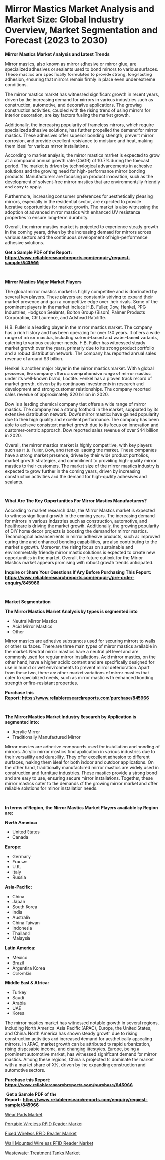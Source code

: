 <p><h1>Mirror Mastics Market Analysis and Market Size: Global Industry Overview, Market Segmentation and Forecast (2023 to 2030)</h1></p><p><strong>Mirror Mastics Market Analysis and Latest Trends</strong></p>
<p><p>Mirror mastics, also known as mirror adhesive or mirror glue, are specialized adhesives or sealants used to bond mirrors to various surfaces. These mastics are specifically formulated to provide strong, long-lasting adhesion, ensuring that mirrors remain firmly in place even under extreme conditions.</p><p>The mirror mastics market has witnessed significant growth in recent years, driven by the increasing demand for mirrors in various industries such as construction, automotive, and decorative applications. The growing construction activities, coupled with the rising trend of using mirrors for interior decoration, are key factors fueling the market growth.</p><p>Additionally, the increasing popularity of frameless mirrors, which require specialized adhesive solutions, has further propelled the demand for mirror mastics. These adhesives offer superior bonding strength, prevent mirror corrosion, and provide excellent resistance to moisture and heat, making them ideal for various mirror installations.</p><p>According to market analysis, the mirror mastics market is expected to grow at a compound annual growth rate (CAGR) of 10.7% during the forecast period. The market is driven by technological advancements in adhesive solutions and the growing need for high-performance mirror bonding products. Manufacturers are focusing on product innovation, such as the development of solvent-free mirror mastics that are environmentally friendly and easy to apply.</p><p>Furthermore, increasing consumer preferences for aesthetically pleasing mirrors, especially in the residential sector, are expected to provide lucrative opportunities for market growth. The market is also witnessing the adoption of advanced mirror mastics with enhanced UV resistance properties to ensure long-term durability.</p><p>Overall, the mirror mastics market is projected to experience steady growth in the coming years, driven by the increasing demand for mirrors across various sectors and the continuous development of high-performance adhesive solutions.</p></p>
<p><strong>Get a Sample PDF of the Report:&nbsp; <a href="https://www.reliableresearchreports.com/enquiry/request-sample/845966">https://www.reliableresearchreports.com/enquiry/request-sample/845966</a></strong></p>
<p>&nbsp;</p>
<p><strong>Mirror Mastics Major Market Players</strong></p>
<p><p>The global mirror mastics market is highly competitive and is dominated by several key players. These players are constantly striving to expand their market presence and gain a competitive edge over their rivals. Some of the prominent players in the market include H.B. Fuller, Dow, Henkel, PPG Industries, Hodgson Sealants, Bolton Group (Bison), Palmer Products Corporation, CR Laurence, and Adshead Ratcliffe.</p><p>H.B. Fuller is a leading player in the mirror mastics market. The company has a rich history and has been operating for over 130 years. It offers a wide range of mirror mastics, including solvent-based and water-based variants, catering to various customer needs. H.B. Fuller has witnessed steady market growth over the years, primarily due to its strong product portfolio and a robust distribution network. The company has reported annual sales revenue of around $3 billion.</p><p>Henkel is another major player in the mirror mastics market. With a global presence, the company offers a comprehensive range of mirror mastics under its well-known brand, Loctite. Henkel has a proven track record of market growth, driven by its continuous investments in research and development and strong customer relationships. The company reported sales revenue of approximately $20 billion in 2020.</p><p>Dow is a leading chemical company that offers a wide range of mirror mastics. The company has a strong foothold in the market, supported by its extensive distribution network. Dow’s mirror mastics have gained popularity due to their high quality and excellent performance. The company has been able to achieve consistent market growth due to its focus on innovation and customer-centric approach. Dow reported sales revenue of over $44 billion in 2020.</p><p>Overall, the mirror mastics market is highly competitive, with key players such as H.B. Fuller, Dow, and Henkel leading the market. These companies have a strong market presence, driven by their wide product portfolios, market growth strategies, and commitment to providing high-quality mirror mastics to their customers. The market size of the mirror mastics industry is expected to grow further in the coming years, driven by increasing construction activities and the demand for high-quality adhesives and sealants.</p></p>
<p>&nbsp;</p>
<p><strong>What Are The Key Opportunities For Mirror Mastics Manufacturers?</strong></p>
<p><p>According to market research data, the Mirror Mastics market is expected to witness significant growth in the coming years. The increasing demand for mirrors in various industries such as construction, automotive, and healthcare is driving the market growth. Additionally, the growing popularity of DIY home decor projects is boosting the demand for mirror mastics. Technological advancements in mirror adhesive products, such as improved curing time and enhanced bonding capabilities, are also contributing to the market's growth. Moreover, the rising focus on sustainable and environmentally friendly mirror mastic solutions is expected to create new opportunities in the market. Overall, the future outlook for the Mirror Mastics market appears promising with robust growth trends anticipated.</p></p>
<p><strong>Inquire or Share Your Questions If Any Before Purchasing This Report: <a href="https://www.reliableresearchreports.com/enquiry/pre-order-enquiry/845966">https://www.reliableresearchreports.com/enquiry/pre-order-enquiry/845966</a></strong></p>
<p>&nbsp;</p>
<p><strong>Market Segmentation</strong></p>
<p><strong>The Mirror Mastics Market Analysis by types is segmented into:</strong></p>
<p><ul><li>Neutral Mirror Mastics</li><li>Acid Mirror Mastics</li><li>Other</li></ul></p>
<p><p>Mirror mastics are adhesive substances used for securing mirrors to walls or other surfaces. There are three main types of mirror mastics available in the market. Neutral mirror mastics have a neutral pH level and are commonly used for regular mirror installations. Acid mirror mastics, on the other hand, have a higher acidic content and are specifically designed for use in humid or wet environments to prevent mirror deterioration. Apart from these two, there are other market variations of mirror mastics that cater to specialized needs, such as mirror mastic with enhanced bonding strength or fire-resistant properties.</p></p>
<p><strong>Purchase this Report:&nbsp;<a href="https://www.reliableresearchreports.com/purchase/845966">https://www.reliableresearchreports.com/purchase/845966</a></strong></p>
<p>&nbsp;</p>
<p><strong>The Mirror Mastics Market Industry Research by Application is segmented into:</strong></p>
<p><ul><li>Acrylic Mirror</li><li>Traditionally Manufactured Mirror</li></ul></p>
<p><p>Mirror mastics are adhesive compounds used for installation and bonding of mirrors. Acrylic mirror mastics find application in various industries due to their versatility and durability. They offer excellent adhesion to different surfaces, making them ideal for both indoor and outdoor applications. On the other hand, traditionally manufactured mirror mastics are widely used in construction and furniture industries. These mastics provide a strong bond and are easy to use, ensuring secure mirror installations. Together, these mirror mastics cater to the demands of the growing mirror market and offer reliable solutions for mirror installation needs.</p></p>
<p>&nbsp;</p>
<p><strong>In terms of Region, the Mirror Mastics Market Players available by Region are:</strong></p>
<p>
    <p> <strong> North America: </strong>
        <ul>
            <li>United States</li>
            <li>Canada</li>
        </ul>
        </p> 
    <p> <strong> Europe: </strong>
        <ul>
            <li>Germany</li>
            <li>France</li>
            <li>U.K.</li>
            <li>Italy</li>
            <li>Russia</li>
        </ul>
        </p> 
    <p> <strong> Asia-Pacific: </strong>
        <ul>
            <li>China</li>
            <li>Japan</li>
            <li>South Korea</li>
            <li>India</li>
            <li>Australia</li>
            <li>China Taiwan</li>
            <li>Indonesia</li>
            <li>Thailand</li>
            <li>Malaysia</li>
        </ul>
        </p> 
    <p> <strong> Latin America: </strong>
        <ul>
            <li>Mexico</li>
            <li>Brazil</li>
            <li>Argentina Korea</li>
            <li>Colombia</li>
        </ul>
        </p> 
    <p> <strong> Middle East & Africa: </strong>
        <ul>
            <li>Turkey</li>
            <li>Saudi</li>
            <li>Arabia</li>
            <li>UAE</li>
            <li>Korea</li>
        </ul>
    </p>
    </p>
<p><p>The mirror mastics market has witnessed notable growth in several regions, including North America, Asia Pacific (APAC), Europe, the United States, and China. North America has shown steady growth due to rising construction activities and increased demand for aesthetically appealing mirrors. In APAC, market growth can be attributed to rapid urbanization, rising disposable income, and changing lifestyles. Europe, being a prominent automotive market, has witnessed significant demand for mirror mastics. Among these regions, China is projected to dominate the market with a market share of X%, driven by the expanding construction and automotive sectors.</p></p>
<p><strong>Purchase this Report: <a href="https://www.reliableresearchreports.com/purchase/845966">https://www.reliableresearchreports.com/purchase/845966</a></strong></p>
<p>&nbsp;<strong>Get a Sample PDF of the Report:&nbsp;&nbsp;<a href="https://www.reliableresearchreports.com/enquiry/request-sample/845966">https://www.reliableresearchreports.com/enquiry/request-sample/845966</a></strong></p>
<p><strong></strong></p>
<p><p><a href="https://github.com/vimar16th/Market-Research-Report-List-1/blob/main/wear-pads-market.md">Wear Pads Market</a></p><p><a href="https://medium.com/@ridhantakke90/analyzing-portable-wireless-rfid-reader-market-global-industry-perspective-and-forecast-2023-to-d16521bf6648">Portable Wireless RFID Reader Market</a></p><p><a href="https://medium.com/@reportprime03/fixed-wireless-rfid-reader-market-comprehensive-assessment-by-type-application-and-geography-9b0d5ed3321f">Fixed Wireless RFID Reader Market</a></p><p><a href="https://medium.com/@reportprime01/wall-mounted-wireless-rfid-reader-market-the-key-to-successful-business-strategy-forecast-till-5d8d6767437e">Wall Mounted Wireless RFID Reader Market</a></p><p><a href="https://github.com/luckyshygirl/Market-Research-Report-List-1/blob/main/wastewater-treatment-tanks-market.md">Wastewater Treatment Tanks Market</a></p></p>